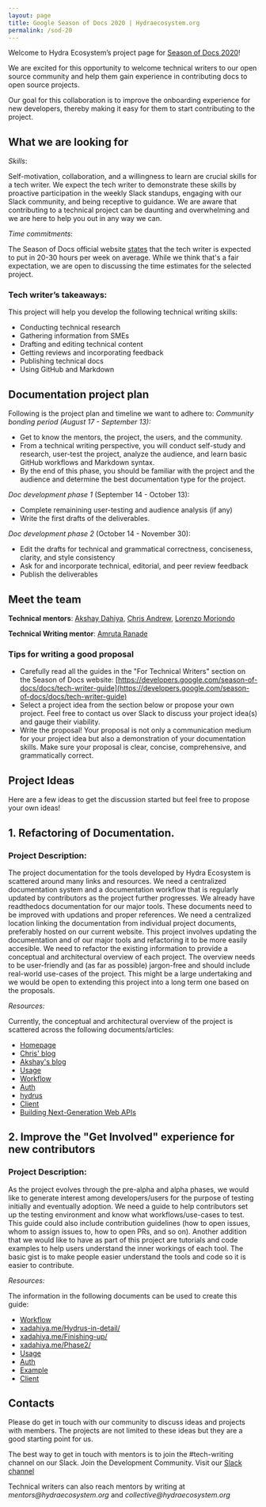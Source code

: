 ```yaml
---
layout: page
title: Google Season of Docs 2020 | Hydraecosystem.org
permalink: /sod-20
---
```


Welcome to Hydra Ecosystem’s project page for  [Season of Docs 2020](https://developers.google.com/season-of-docs)!

We are excited for this opportunity to welcome technical writers to our open source community and help them gain experience in contributing docs to open source projects. 

Our goal for this collaboration is to improve the onboarding experience for new developers, thereby making it easy for them to start contributing to the project.

## What we are looking for

*Skills*: 

Self-motivation, collaboration, and a willingness to learn are crucial skills for a tech writer. We expect the tech writer to demonstrate these skills by proactive participation in the weekly Slack standups, engaging with our Slack community, and being receptive to guidance. We are aware that contributing to a technical project can be daunting and overwhelming and we are here to help you out in any way we can.

*Time commitments*: 

The Season of Docs official website [states](https://developers.google.com/season-of-docs/docs/faq#how_much_time_does_participation_take) that the tech writer is expected to put in 20-30 hours per week on average. While we think that's a fair expectation, we are open to discussing the time estimates for the selected project.

### Tech writer’s takeaways:

This project will help you develop the following technical writing skills:

- Conducting technical research
- Gathering information from SMEs
- Drafting and editing technical content
- Getting reviews and incorporating feedback
- Publishing technical docs
- Using GitHub and Markdown

## Documentation project plan
Following is the project plan and timeline we want to adhere to:
*Community bonding period (August 17 - September 13):*
- Get to know the mentors, the project, the users, and the community.
- From a technical writing perspective, you will conduct self-study and research, user-test the project, analyze the audience, and learn basic GitHub workflows and Markdown syntax.
- By the end of this phase, you should be familiar with the project and the audience and determine the best documentation type for the project.

*Doc development phase 1* (September 14 - October 13):
- Complete remainining user-testing and audience analysis (if any)
- Write the first drafts of the deliverables.

*Doc development phase 2* (October 14 - November 30):
- Edit the drafts for technical and grammatical correctness, conciseness, clarity, and style consistency
- Ask for and incorporate technical, editorial, and peer review feedback
- Publish the deliverables

## Meet the team
**Technical mentors**: [Akshay Dahiya](https://www.linkedin.com/in/xadahiya/), [Chris Andrew](https://www.linkedin.com/in/chrizandr/), [Lorenzo Moriondo](https://www.linkedin.com/in/lorenzomoriondo/)

**Technical Writing mentor**: [Amruta Ranade](https://www.linkedin.com/in/amrutaranade/)

### Tips for writing a good proposal
- Carefully read all the guides in the "For Technical Writers" section on the Season of Docs website: [https://developers.google.com/season-of-docs/docs/tech-writer-guide](https://developers.google.com/season-of-docs/docs/tech-writer-guide)
- Select a project idea from the section below or propose your own project. Feel free to contact us over Slack to discuss your project idea(s) and gauge their viability.
- Write the proposal! Your proposal is not only a communication medium for your project idea but also a demonstration of your documentation skills. Make sure your proposal is clear, concise, comprehensive, and grammatically correct.


## Project Ideas

Here are a few ideas to get the discussion started but feel free to propose your own ideas!

## 1. Refactoring of Documentation.

### Project Description:

The project documentation for the tools developed by Hydra Ecosystem is scattered around many links and resources. We need a centralized documentation system and a documentation workflow that is regularly updated by contributors as the project further progresses. We already have readthedocs documentation for our major tools. These documents need to be improved with updations and proper references. We need a centralized location linking the documentation from individual project documents, preferably hosted on our current website. This project involves updating the documentation and of our major tools and refactoring it to be more easily accesible. We need to refactor the existing information to provide a conceptual and architectural overview of each project. The overview needs to be user-friendly and (as far as possible) jargon-free and should include real-world use-cases of the project. This might be a large undertaking and we would be open to extending this project into a long term one based on the proposals.


*Resources:*

Currently, the conceptual and architectural overview of the project is scattered across the following documents/articles:

- [Homepage](https://www.hydraecosystem.org/00-Home)
- [Chris' blog](https://gsocchrizandr.wordpress.com/the-book-of-hydrus/)
- [Akshay's blog](https://www.xadahiya.me/Hydrus-in-detail/)
- [Usage](https://www.hydraecosystem.org/01-Usage)
- [Workflow](https://www.hydraecosystem.org/Workflow)
- [Auth](https://www.hydraecosystem.org/Auth)
- [hydrus](https://hydrus.readthedocs.io/en/latest/)
- [Client](https://www.hydraecosystem.org/heracles_explained)
- [Building Next-Generation Web APIs](https://youtu.be/tRTD2W4W8G4)

 
## 2. Improve the "Get Involved" experience for new contributors

### Project Description:

As the project evolves through the pre-alpha and alpha phases, we would like to generate interest among developers/users for the purpose of testing initially and eventually adoption. We need a guide to help contributors set up the testing environment and know what workflows/use-cases to test. This guide could also include contribution guidelines (how to open issues, whom to assign issues to, how to open PRs, and so on). Another addition that we would like to have as part of this project are tutorials and code examples to help users understand the inner workings of each tool. The basic gist is to make people easier understand the tools and code so it is easier to contribute.

*Resources:*

The information in the following documents can be used to create this guide:

- [Workflow](https://www.hydraecosystem.org/Workflow)
- [xadahiya.me/Hydrus-in-detail/](https://www.xadahiya.me/Hydrus-in-detail/)
- [xadahiya.me/Finishing-up/](https://www.xadahiya.me/Finishing-up/)
- [xadahiya.me/Phase2/](https://www.xadahiya.me/Phase2/)
- [Usage](https://www.hydraecosystem.org/01-Usage)
- [Auth](https://www.hydraecosystem.org/Auth)
- [Example](https://www.hydraecosystem.org/Example)
- [Client](https://www.hydraecosystem.org/heracles_explained)


## Contacts
Please do get in touch with our community to discuss ideas and projects with members. The projects are not limited to these ideas but they are a good starting point for us.

The best way to get in touch with mentors is to join the #tech-writing channel on our Slack.
Join the Development Community. Visit our [Slack channel](https://join.slack.com/t/hydraecosystem/shared_invite/zt-9eudw2gz-5SN92uyOhYDBnFQHAAx9nw)

Technical writers can also reach mentors by writing at _mentors@hydraecosystem.org_ and _collective@hydraecosystem.org_


